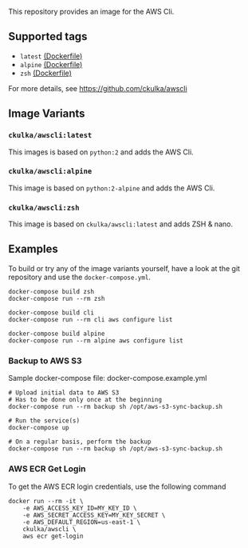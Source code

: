 This repository provides an image for the AWS Cli.


## Supported tags

 - ```latest``` [(Dockerfile)](https://github.com/ckulka/awscli/blob/master/Dockerfile)
 - ```alpine``` [(Dockerfile)](https://github.com/ckulka/awscli/blob/master/Dockerfile.alpine)
 - ```zsh``` [(Dockerfile)](https://github.com/ckulka/awscli/blob/master/Dockerfile.zsh)

For more details, see https://github.com/ckulka/awscli


## Image Variants

### ```ckulka/awscli:latest```

This images is based on ```python:2``` and adds the AWS Cli.

### ```ckulka/awscli:alpine```

This image is based on ```python:2-alpine``` and adds the AWS Cli.

### ```ckulka/awscli:zsh```

This image is based on ```ckulka/awscli:latest``` and adds ZSH & nano.


## Examples

To build or try any of the image variants yourself, have a look at the git repository and use the ```docker-compose.yml```.

```
docker-compose build zsh
docker-compose run --rm zsh

docker-compose build cli
docker-compose run --rm cli aws configure list

docker-compose build alpine
docker-compose run --rm alpine aws configure list
```

### Backup to AWS S3
Sample docker-compose file: docker-compose.example.yml

```
# Upload initial data to AWS S3
# Has to be done only once at the beginning
docker-compose run --rm backup sh /opt/aws-s3-sync-backup.sh

# Run the service(s)
docker-compose up

# On a regular basis, perform the backup
docker-compose run --rm backup sh /opt/aws-s3-sync-backup.sh
```

### AWS ECR Get Login
To get the AWS ECR login credentials, use the following command
```
docker run --rm -it \
	-e AWS_ACCESS_KEY_ID=MY_KEY_ID \
	-e AWS_SECRET_ACCESS_KEY=MY_KEY_SECRET \
	-e AWS_DEFAULT_REGION=us-east-1 \
	ckulka/awscli \
	aws ecr get-login
```
